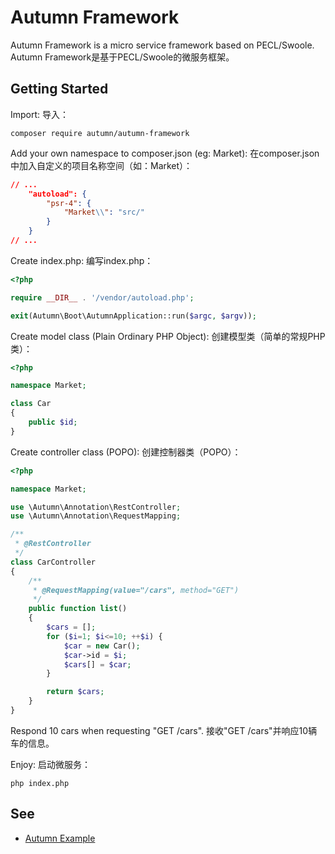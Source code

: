 # Autumn Framework
Autumn Framework is a micro service framework based on PECL/Swoole.
Autumn Framework是基于PECL/Swoole的微服务框架。

## Getting Started

Import:
导入：
```
composer require autumn/autumn-framework
```

Add your own namespace to composer.json (eg: Market):
在composer.json中加入自定义的项目名称空间（如：Market）：
```json
// ...
    "autoload": {
        "psr-4": {
            "Market\\": "src/"
        }
    }
// ...
```

Create index.php:
编写index.php：
```php
<?php

require __DIR__ . '/vendor/autoload.php';

exit(Autumn\Boot\AutumnApplication::run($argc, $argv));
```

Create model class (Plain Ordinary PHP Object):
创建模型类（简单的常规PHP类）：
```php
<?php

namespace Market;

class Car
{
    public $id;
}
```

Create controller class (POPO):
创建控制器类（POPO）：
```php
<?php

namespace Market;

use \Autumn\Annotation\RestController;
use \Autumn\Annotation\RequestMapping;

/**
 * @RestController
 */
class CarController
{
    /**
     * @RequestMapping(value="/cars", method="GET")
     */
    public function list()
    {
        $cars = [];
        for ($i=1; $i<=10; ++$i) {
            $car = new Car();
            $car->id = $i;
            $cars[] = $car;
        }

        return $cars;
    }
}
```
Respond 10 cars when requesting "GET /cars".
接收"GET /cars"并响应10辆车的信息。


Enjoy:
启动微服务：
```
php index.php
```


## See
* [Autumn Example](https://github.com/Timandes/autumn-framework)
